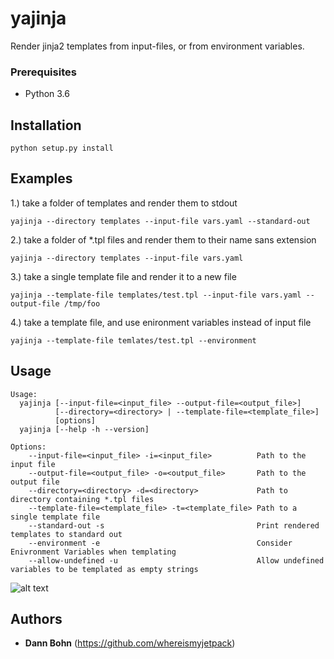 # yajinja

Render jinja2 templates from input-files, or from environment variables.

### Prerequisites
- Python 3.6 

## Installation 
`python setup.py install`

## Examples
1.) take a folder of templates and render them to stdout

`yajinja --directory templates --input-file vars.yaml --standard-out`

2.) take a folder of *.tpl files and render them to their name sans extension

`yajinja --directory templates --input-file vars.yaml`

3.) take a single template file and render it to a new file

`yajinja --template-file templates/test.tpl --input-file vars.yaml --output-file /tmp/foo`

4.) take a template file, and use enironment variables instead of input file

`yajinja --template-file temlates/test.tpl --environment`

## Usage
```
Usage:
  yajinja [--input-file=<input_file> --output-file=<output_file>]
          [--directory=<directory> | --template-file=<template_file>]
          [options]
  yajinja [--help -h --version]

Options:
    --input-file=<input_file> -i=<input_file>          Path to the input file
    --output-file=<output_file> -o=<output_file>       Path to the output file
    --directory=<directory> -d=<directory>             Path to directory containing *.tpl files
    --template-file=<template_file> -t=<template_file> Path to a single template file
    --standard-out -s                                  Print rendered templates to standard out
    --environment -e                                   Consider Enivronment Variables when templating
    --allow-undefined -u                               Allow undefined variables to be templated as empty strings
```


![alt text](https://i.chzbgr.com/full/6735287808/h09CE3973/ "A Ninja")

## Authors
* **Dann Bohn** (https://github.com/whereismyjetpack)

